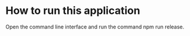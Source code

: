 <h1>How to run this application</h1>
Open the command line interface and run the command npm run release.
